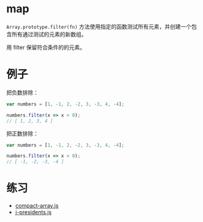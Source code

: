 # map

`Array.prototype.filter(fn)` 方法使用指定的函数测试所有元素，并创建一个包含所有通过测试的元素的新数组。

用 filter 保留符合条件的的元素。

# 例子

把负数排除：

```js
var numbers = [1, -1, 2, -2, 3, -3, 4, -4];

numbers.filter(x => x > 0);
// [ 1, 2, 3, 4 ]
```

把正数排除：

```js
var numbers = [1, -1, 2, -2, 3, -3, 4, -4];

numbers.filter(x => x < 0);
// [ -1, -2, -3, -4 ]
```

# 练习

+ [compact-array.js](compact-array.js)
+ [j-presidents.js](j-presidents.js)
